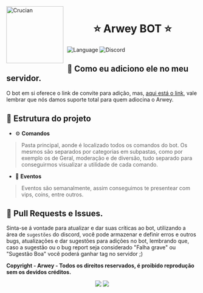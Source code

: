 <img width="150" height="150" align="left" style="float: left; margin: 0 10px 10px 0;" alt="Crucian" src="https://imgur.com/bMDYpjO.png">

<h1 align="center">⭐ Arwey BOT ⭐</h1>

![Language](https://img.shields.io/badge/Language-Node.js-red?style=for-the-badge&logo=node.js)
![Discord](https://img.shields.io/discord/693891742914576504?color=7289da&label=discord&logo=discord&logoColor=white&style=for-the-badge)


## 🤔 Como eu adiciono ele no meu servidor.

O bot em si oferece o link de convite para adição, mas, [aqui está o link](https://discord.com/api/oauth2/authorize?client_id=576823009713717249&permissions=8&redirect_uri=https%3A%2F%2Fdiscord.gg%2FpMQJrSN5Ma&response_type=code&scope=bot%20guilds%20email%20identify), vale lembrar que nós damos suporte total para quem adiocina o Arwey.


## 📁 Estrutura do projeto
* ⚙ **Comandos**

> Pasta principal, aonde é localizado todos os comandos do bot. Os mesmos são separados por categorias em subpastas, como por exemplo os de Geral, moderação e de diversão, tudo separado para conseguirmos visualizar a utilidade de cada comando.

* 🎉 **Eventos**

> Eventos são semanalmente, assim conseguimos te presentear com vips, coins, entre outros.


## 🎊 Pull Requests e Issues.

Sinta-se á vontade para atualizar e dar suas críticas ao bot, utilizando a área de `sugestões` do discord, você pode armazenar e definir erros e outros bugs, atualizações e dar sugestões para adições no bot, lembrando que, caso a sugestão ou o bug report seja considerado "Falha grave" ou "Sugestão Boa" você poderá ganhar tag no servidor ;)



**Copyright - Arwey - Todos os direitos reservados, é proibido reprodução sem os devidos créditos.**

<p align="center">
  <a href="https://discord.gg/PfD7NbuZYP"><img src="https://img.shields.io/badge/Arwey%20Support%20Server%20-1d202b.svg?&style=for-the-badge&logo=discord&logoColor=white"></a>
  <a href="https://discord.com/users/377174142149066785"><img src="https://img.shields.io/badge/Fellipe Oliveira%20-7289DA.svg?&style=for-the-badge&logo=discord&logoColor=white"></a>
</p>
